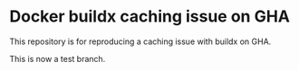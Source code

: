 # Docker buildx caching issue on GHA

This repository is for reproducing a caching issue with buildx on GHA.

This is now a test branch.
